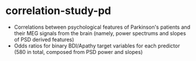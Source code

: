 # correlation-study-pd

- Correlations between psychological features of Parkinson's patients and their MEG signals from the brain (namely, power spectrums and slopes of PSD derived features)
- Odds ratios for binary BDI/Apathy target variables for each predictor (580 in total, composed from PSD power and slopes)